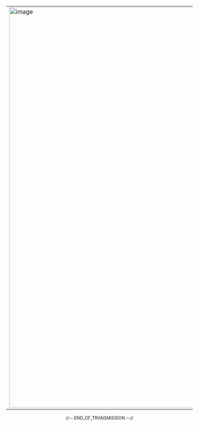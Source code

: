 <!--

-->
 
<table>
  <tr>
    <!-- Coluna Esquerda -->
    <td width="50%" valign="center">
     
<img width="1920" height="1080" alt="image" src="https://github.com/user-attachments/assets/3477d47d-54da-40ed-9f1e-068b96177f76" />



  </tr>
</table>

<div align="center">
  <sub>//-- END_OF_TRANSMISSION --//</sub>
</div>
